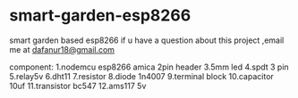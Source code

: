 # smart-garden-esp8266
smart garden based esp8266
if u have a question about this project ,email me at dafanur18@gmail.com

component:
1.nodemcu esp8266 amica
2pin header
3.5mm led
4.spdt 3 pin
5.relay5v
6.dht11
7.resistor
8.diode 1n4007
9.terminal block
10.capacitor 10uf
11.transistor bc547
12.ams117 5v

